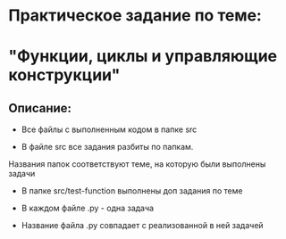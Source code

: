 # Практическое задание по теме: 
# "Функции, циклы и управляющие конструкции"

## Описание:
- Все файлы с выполненным кодом в папке src

- В файле src все задания разбиты по папкам. 

Названия папок соответствуют теме, на которую были выполнены задачи

- В папке src/test-function выполнены доп задания по теме

- В каждом файле .py - одна задача

- Название файла .py совпадает с реализованной в ней задачей
